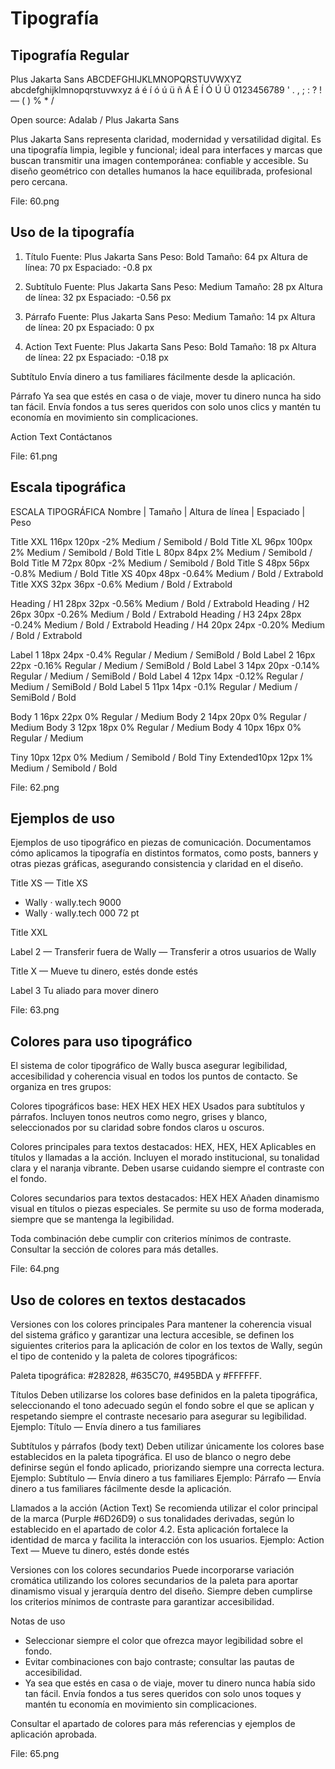 # Tipografía

## Tipografía Regular

Plus Jakarta Sans
ABCDEFGHIJKLMNOPQRSTUVWXYZ
abcdefghijklmnopqrstuvwxyz
á é í ó ú ü ñ Á É Í Ó Ú Ü
0123456789
' . , ; : ? ! — ( ) % * /

Open source: Adalab / Plus Jakarta Sans

Plus Jakarta Sans representa claridad, modernidad y versatilidad digital. Es una tipografía limpia, legible y funcional; ideal para interfaces y marcas que buscan transmitir una imagen contemporánea: confiable y accesible. Su diseño geométrico con detalles humanos la hace equilibrada, profesional pero cercana.

File: 60.png

## Uso de la tipografía

01. Título
Fuente: Plus Jakarta Sans
Peso: Bold
Tamaño: 64 px
Altura de línea: 70 px
Espaciado: -0.8 px

02. Subtítulo
Fuente: Plus Jakarta Sans
Peso: Medium
Tamaño: 28 px
Altura de línea: 32 px
Espaciado: -0.56 px

03. Párrafo
Fuente: Plus Jakarta Sans
Peso: Medium
Tamaño: 14 px
Altura de línea: 20 px
Espaciado: 0 px

04. Action Text
Fuente: Plus Jakarta Sans
Peso: Bold
Tamaño: 18 px
Altura de línea: 22 px
Espaciado: -0.18 px

Subtítulo
Envía dinero a tus familiares fácilmente desde la aplicación.

Párrafo
Ya sea que estés en casa o de viaje, mover tu dinero nunca ha sido tan fácil. Envía fondos a tus seres queridos con solo unos clics y mantén tu economía en movimiento sin complicaciones.

Action Text
Contáctanos

File: 61.png

## Escala tipográfica

ESCALA TIPOGRÁFICA
Nombre | Tamaño | Altura de línea | Espaciado | Peso

Title XXL    116px   120px   -2%    Medium / Semibold / Bold
Title XL     96px    100px   2%     Medium / Semibold / Bold
Title L      80px    84px    2%     Medium / Semibold / Bold
Title M      72px    80px    -2%    Medium / Semibold / Bold
Title S      48px    56px    -0.8%  Medium / Bold
Title XS     40px    48px    -0.64% Medium / Bold / Extrabold
Title XXS    32px    36px    -0.6%  Medium / Bold / Extrabold

Heading / H1 28px    32px    -0.56% Medium / Bold / Extrabold
Heading / H2 26px    30px    -0.26% Medium / Bold / Extrabold
Heading / H3 24px    28px    -0.24% Medium / Bold / Extrabold
Heading / H4 20px    24px    -0.20% Medium / Bold / Extrabold

Label 1      18px    24px    -0.4%  Regular / Medium / SemiBold / Bold
Label 2      16px    22px    -0.16% Regular / Medium / SemiBold / Bold
Label 3      14px    20px    -0.14% Regular / Medium / SemiBold / Bold
Label 4      12px    14px    -0.12% Regular / Medium / SemiBold / Bold
Label 5      11px    14px    -0.1%  Regular / Medium / SemiBold / Bold

Body 1       16px    22px    0%     Regular / Medium
Body 2       14px    20px    0%     Regular / Medium
Body 3       12px    18px    0%     Regular / Medium
Body 4       10px    16px    0%     Regular / Medium

Tiny         10px    12px    0%     Medium / Semibold / Bold
Tiny Extended10px    12px    1%     Medium / Semibold / Bold

File: 62.png

## Ejemplos de uso

Ejemplos de uso tipográfico en piezas de comunicación. Documentamos cómo aplicamos la tipografía en distintos formatos, como posts, banners y otras piezas gráficas, asegurando consistencia y claridad en el diseño.

Title XS — Title XS
* Wally · wally.tech 9000
* Wally · wally.tech 000
72 pt

Title XXL

Label 2 — Transferir fuera de Wally
— Transferir a otros usuarios de Wally

Title X — Mueve tu dinero, estés donde estés

Label 3
Tu aliado para mover dinero

File: 63.png

## Colores para uso tipográfico

El sistema de color tipográfico de Wally busca asegurar legibilidad, accesibilidad y coherencia visual en todos los puntos de contacto. Se organiza en tres grupos:

Colores tipográficos base: HEX HEX HEX HEX
Usados para subtítulos y párrafos. Incluyen tonos neutros como negro, grises y blanco, seleccionados por su claridad sobre fondos claros u oscuros.

Colores principales para textos destacados: HEX, HEX, HEX
Aplicables en títulos y llamadas a la acción. Incluyen el morado institucional, su tonalidad clara y el naranja vibrante. Deben usarse cuidando siempre el contraste con el fondo.

Colores secundarios para textos destacados: HEX HEX
Añaden dinamismo visual en títulos o piezas especiales. Se permite su uso de forma moderada, siempre que se mantenga la legibilidad.

Toda combinación debe cumplir con criterios mínimos de contraste. Consultar la sección de colores para más detalles.

File: 64.png

## Uso de colores en textos destacados

Versiones con los colores principales
Para mantener la coherencia visual del sistema gráfico y garantizar una lectura accesible, se definen los siguientes criterios para la aplicación de color en los textos de Wally, según el tipo de contenido y la paleta de colores tipográficos:

Paleta tipográfica: #282828, #635C70, #495BDA y #FFFFFF.

Títulos
Deben utilizarse los colores base definidos en la paleta tipográfica, seleccionando el tono adecuado según el fondo sobre el que se aplican y respetando siempre el contraste necesario para asegurar su legibilidad.
Ejemplo: Título — Envía dinero a tus familiares

Subtítulos y párrafos (body text)
Deben utilizar únicamente los colores base establecidos en la paleta tipográfica. El uso de blanco o negro debe definirse según el fondo aplicado, priorizando siempre una correcta lectura.
Ejemplo: Subtítulo — Envía dinero a tus familiares
Ejemplo: Párrafo — Envía dinero a tus familiares fácilmente desde la aplicación.

Llamados a la acción (Action Text)
Se recomienda utilizar el color principal de la marca (Purple #6D26D9) o sus tonalidades derivadas, según lo establecido en el apartado de color 4.2. Esta aplicación fortalece la identidad de marca y facilita la interacción con los usuarios.
Ejemplo: Action Text — Mueve tu dinero, estés donde estés

Versiones con los colores secundarios
Puede incorporarse variación cromática utilizando los colores secundarios de la paleta para aportar dinamismo visual y jerarquía dentro del diseño. Siempre deben cumplirse los criterios mínimos de contraste para garantizar accesibilidad.

Notas de uso
- Seleccionar siempre el color que ofrezca mayor legibilidad sobre el fondo.
- Evitar combinaciones con bajo contraste; consultar las pautas de accesibilidad.
- Ya sea que estés en casa o de viaje, mover tu dinero nunca había sido tan fácil. Envía fondos a tus seres queridos con solo unos toques y mantén tu economía en movimiento sin complicaciones.

Consultar el apartado de colores para más referencias y ejemplos de aplicación aprobada.

File: 65.png